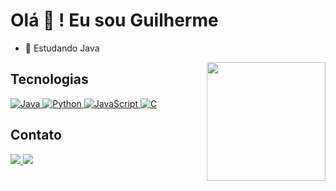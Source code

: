 <h1> Olá 🤙 ! Eu sou Guilherme</h1>

- 🌱 Estudando Java

<!--
[![Blog](https://img.shields.io/badge/Java-ED8B00?style=for-the-badge&logo=openjdk&logoColor=white)](https://github.com/guilhermemelolima/algoritmos-java)
-->

<div>
    <a href="https://github.com/guilhermemelolima">
       <!-- <img align="center" height="180em"  src="https://github-readme-stats.vercel.app/api?username=guilhermemelolima&show_icons=true&theme=tokyonight" />-->
        <img align="right" height="190em"  src="https://github-readme-stats.vercel.app/api/top-langs/?username=guilhermemelolima&hide_progress=true&theme=tokyonight" />
    </a>
</div>

## Tecnologias
<div >
    <a href="https://github.com/guilhermemelolima/algoritmos-java">
        <img alingn="center" alt="Java" src="https://img.shields.io/badge/Java-ED8B00?style=for-the-badge&logo=openjdk&logoColor=white" />
        </a>
    <a href="https://github.com/guilhermemelolima/algoritmos-python">
        <img alingn="center" alt="Python" src="https://img.shields.io/badge/Python-3776AB?style=for-the-badge&logo=python&logoColor=white"  />
    </a>
    <a href="https://github.com/guilhermemelolima/algoritmos-javascript">
        <img  alingn="center" alt="JavaScript" src="https://img.shields.io/badge/JavaScript-F7DF1E?style=for-the-badge&logo=javascript&logoColor=black"  />
    </a>
    <a href="https://github.com/guilhermemelolima/algoritmos-c">
        <img  alingn="center" alt="C" src="https://img.shields.io/badge/C-00599C?style=for-the-badge&logo=c&logoColor=white" />
    </a>
</div>   

## Contato
<div>
  <a href="mailto:limaguilherme.melo@gmail.com">
    <img src="https://img.shields.io/badge/Gmail-D14836?style=for-the-badge&logo=gmail&logoColor=white" />
  </a>
  <a href="https://br.linkedin.com/in/guilherme-melo-de-lima">
    <img src="https://img.shields.io/badge/LinkedIn-0077B5?style=for-the-badge&logo=linkedin&logoColor=white" />
  </a>
</div>
